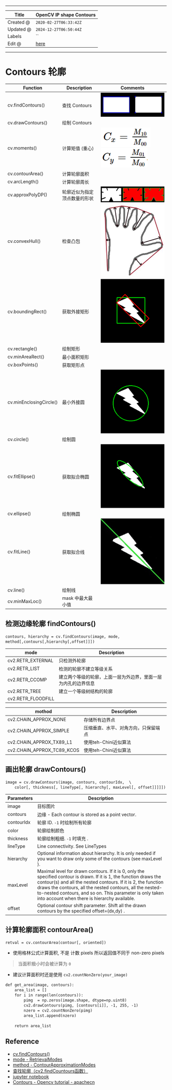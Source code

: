 -----

| Title     | OpenCV IP shape Contours                              |
| --------- | ----------------------------------------------------- |
| Created @ | `2020-02-27T06:33:42Z`                                |
| Updated @ | `2024-12-27T06:50:44Z`                                |
| Labels    | \`\`                                                  |
| Edit @    | [here](https://github.com/junxnone/aiwiki/issues/343) |

-----

# Contours 轮廓

| Function                | Description    | Comments                                                                                                                     |
| ----------------------- | -------------- | ---------------------------------------------------------------------------------------------------------------------------- |
| cv.findContours()       | 查找 Contours    | ![image](media/f44d7710a5d090c1aeb25ccc79b0780a3f2000dd.png)                                                                 |
| cv.drawContours()       | 绘制 Contours    |                                                                                                                              |
| cv.moments()            | 计算矩值 (重心)      | ![image](media/779721cac5a3c2aa036823ae7d963d67e3fc23bd.png)<br>![image](media/8edf0a4884948e996089bc978699aea29430fd7a.png) |
| cv.contourArea()        | 计算轮廓面积         |                                                                                                                              |
| cv.arcLength()          | 计算轮廓周长         |                                                                                                                              |
| cv.approxPolyDP()       | 轮廓近似为指定顶点数量的形状 | ![image](media/1f25a608c3ad6a2a6c2230aa2c76106b08de72b2.png)                                                                 |
| cv.convexHull()         | 检查凸包           | ![image](media/04bb6af087922a12209f814984f30d39d2092ec6.png)                                                                 |
| cv.boundingRect()       | 获取外接矩形         | ![image](media/0735536e762c8de97285987b55b165f7bf8e5773.png)                                                                 |
| cv.rectangle()          | 绘制矩形           |                                                                                                                              |
| cv.minAreaRect()        | 最小面积矩形         |                                                                                                                              |
| cv.boxPoints()          | 获取矩形点          |                                                                                                                              |
| cv.minEnclosingCircle() | 最小外接圆          | ![image](media/b4a850ecbeee2d4f71e724026c0b9cc0be48183e.png)                                                                 |
| cv.circle()             | 绘制圆            |                                                                                                                              |
| cv.fitEllipse()         | 获取拟合椭圆         | ![image](media/546b58b39d3c62f6020b192947811c71c1a8089b.png)                                                                 |
| cv.ellipse()            | 绘制椭圆           |                                                                                                                              |
| cv.fitLine()            | 获取拟合线          | ![image](media/616e17ed270f1f1712bb09934c3935ad7e0ae2e9.png)                                                                 |
| cv.line()               | 绘制线            |                                                                                                                              |
| cv.minMaxLoc()          | mask 中最大最小值    |                                                                                                                              |

## 检测边缘轮廓 findContours()

    contours, hierarchy = cv.findContours(image, mode, method[,contours[,hierarchy[,offset]]])

| mode                | Description                     |
| ------------------- | ------------------------------- |
| cv2.RETR\_EXTERNAL  | 只检测外轮廓                          |
| cv2.RETR\_LIST      | 检测的轮廓不建立等级关系                    |
| cv2.RETR\_CCOMP     | 建立两个等级的轮廓，上面一层为外边界，里面一层为内孔的边界信息 |
| cv2.RETR\_TREE      | 建立一个等级树结构的轮廓                    |
| cv2.RETR\_FLOODFILL |                                 |

| mothod                        | Description        |
| ----------------------------- | ------------------ |
| cv2.CHAIN\_APPROX\_NONE       | 存储所有边界点            |
| cv2.CHAIN\_APPROX\_SIMPLE     | 压缩垂直、水平、对角方向，只保留端点 |
| cv2.CHAIN\_APPROX\_TX89\_L1   | 使用teh-Chini近似算法    |
| cv2.CHAIN\_APPROX\_TC89\_KCOS | 使用teh-Chini近似算法    |

## 画出轮廓 drawContours()

    image = cv.drawContours(image, contours, contourIdx,  \
        color[, thickness[, lineType[, hierarchy[, maxLevel[, offset]]]]])

| Parameters | Description                                                                                                                                                                                                                                                                                                                                                    |
| ---------- | -------------------------------------------------------------------------------------------------------------------------------------------------------------------------------------------------------------------------------------------------------------------------------------------------------------------------------------------------------------- |
| image      | 目标图片                                                                                                                                                                                                                                                                                                                                                           |
| contours   | 边缘 - Each contour is stored as a point vector.                                                                                                                                                                                                                                                                                                                 |
| contourIdx | 轮廓 ID. `-1` 时绘制所有轮廓                                                                                                                                                                                                                                                                                                                                            |
| color      | 轮廓绘制颜色                                                                                                                                                                                                                                                                                                                                                         |
| thickness  | 轮廓绘制粗细. `-1` 时填充 .                                                                                                                                                                                                                                                                                                                                             |
| lineType   | Line connectivity. See LineTypes                                                                                                                                                                                                                                                                                                                               |
| hierarchy  | Optional information about hierarchy. It is only needed if you want to draw only some of the contours (see maxLevel ).                                                                                                                                                                                                                                         |
| maxLevel   | Maximal level for drawn contours. If it is 0, only the specified contour is drawn. If it is 1, the function draws the contour(s) and all the nested contours. If it is 2, the function draws the contours, all the nested contours, all the nested-to-nested contours, and so on. This parameter is only taken into account when there is hierarchy available. |
| offset     | Optional contour shift parameter. Shift all the drawn contours by the specified offset=(dx,dy) .                                                                                                                                                                                                                                                               |

## 计算轮廓面积 contourArea()

    retval = cv.contourArea(contour[, oriented])

  - 使用格林公式计算面积, 不是 计数 pixels 所以返回值不同于 non-zero pixels

> 当面积极小时会被计算为 `0`

  - 建议计算面积时还是使用 `cv2.countNonZero(your_image)`

<!-- end list -->

    def get_area(image, contours):
        area_list = []
        for i in range(len(contours)):
            pimg  = np.zeros(image.shape, dtype=np.uint8)
            cv2.drawContours(pimg, [contours[i]], -1, 255, -1)
            nzero = cv2.countNonZero(pimg)
            area_list.append(nzero)
    
        return area_list

## Reference

  - [cv.findContours()](https://docs.opencv.org/4.2.0/d3/dc0/group__imgproc__shape.html#gadf1ad6a0b82947fa1fe3c3d497f260e0)
  - [mode -
    RetrievalModes](https://docs.opencv.org/4.2.0/d3/dc0/group__imgproc__shape.html#ga819779b9857cc2f8601e6526a3a5bc71)
  - [method -
    ContourApproximationModes](https://docs.opencv.org/4.2.0/d3/dc0/group__imgproc__shape.html#ga4303f45752694956374734a03c54d5ff)
  - [查找轮廓（cv2.findCountours函数）](https://www.cnblogs.com/wmy-ncut/p/9889294.html)
  - [jupyter
    notebook](https://github.com/junxnone/examples/blob/master/opencv/OpenCV_findContours_drawContours.ipynb)
  - [Contours - Opencv tutorial -
    apachecn](https://opencv.apachecn.org/#/docs/4.0.0/4.9-tutorial_py_contours)
